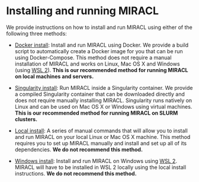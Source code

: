 # Installing and running MIRACL

We provide instructions on how to install and run MIRACL using either of the following three methods:

- [Docker install](install-docker.md): Install and run MIRACL using Docker. We provide a build script to
automatically create a Docker image for you that can be run using Docker-Compose. This method does not
require a manual installation of MIRACL and works on Linux, Mac OS X and Windows
(using [WSL 2](https://learn.microsoft.com/en-us/windows/wsl/)). **This is our recommended method for
running MIRACL on local machines and servers.**

- [Singularity install](install-singularity.md): Run MIRACL inside a Singularity container. We provide a
compiled Singularity container that can be downloaded directly and does not require manually installing MIRACL.
Singularity runs natively on Linux and can be used on Mac OS X or Windows using virtual machines. **This is
our recommended method for running MIRACL on SLURM clusters.** 

- [Local install](install-local.md): A series of manual commands that will allow you to install and run
MIRACL on your local Linux or Mac OS X machine. This method requires you to set up MIRACL manually and
install and set up all of its dependencies. **We do not recommend this method.**

- [Windows install](install-windows.md): Install and run MIRACL on Windows using
[WSL 2](https://learn.microsoft.com/en-us/windows/wsl/). MIRACL will have to be installed in WSL 2 locally
using the local install instructions. **We do not recommend this method.**
